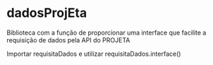 # dadosProjEta
Biblioteca com a função de proporcionar uma interface que facilite a requisição de dados pela API do PROJETA

Importar requisitaDados e utilizar requisitaDados.interface()
